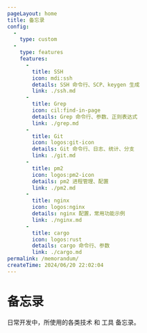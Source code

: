```yaml
---
pageLayout: home
title: 备忘录
config:
  -
    type: custom
  -
    type: features
    features:
      -
        title: SSH
        icon: mdi:ssh
        details: SSH 命令行、SCP、keygen 生成
        link: ./ssh.md
      -
        title: Grep
        icon: cil:find-in-page
        details: Grep 命令行、参数、正则表达式
        link: ./grep.md
      -
        title: Git
        icon: logos:git-icon
        details: Git 命令行、日志、统计、分支
        link: ./git.md
      -
        title: pm2
        icon: logos:pm2-icon
        details: pm2 进程管理、配置
        link: ./pm2.md
      -
        title: nginx
        icon: logos:nginx
        details: nginx 配置，常用功能示例
        link: ./nginx.md
      -
        title: cargo
        icon: logos:rust
        details: cargo 命令行、参数
        link: ./cargo.md
permalink: /memorandum/
createTime: 2024/06/20 22:02:04
---
```


# 备忘录

日常开发中，所使用的各类技术 和 工具 备忘录。
